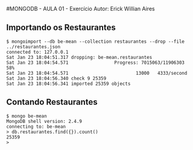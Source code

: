 #MONGODB - AULA 01 - Exercício
Autor: Erick Willian Aires

## Importando os Restaurantes

```
$ mongoimport --db be-mean --collection restaurantes --drop --file ../restaurantes.json
connected to: 127.0.0.1
Sat Jan 23 18:04:51.317 dropping: be-mean.restaurantes
Sat Jan 23 18:04:54.571                 Progress: 7015063/11906303      58%
Sat Jan 23 18:04:54.571                         13000   4333/second
Sat Jan 23 18:04:56.340 check 9 25359
Sat Jan 23 18:04:56.341 imported 25359 objects
```

## Contando Restaurantes
```
$ mongo be-mean
MongoDB shell version: 2.4.9
connecting to: be-mean
> db.restaurantes.find({}).count()
25359
>
```
